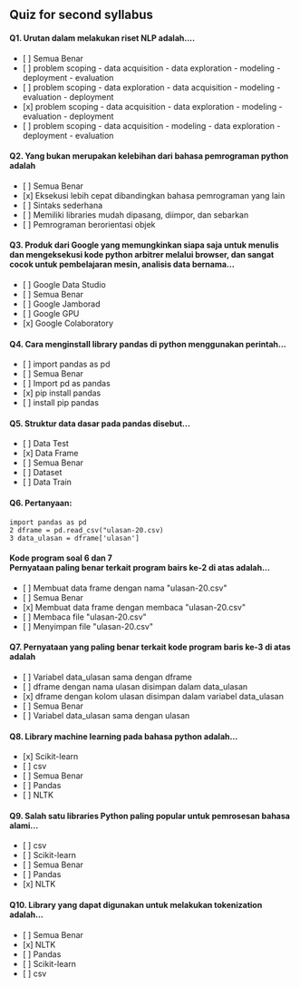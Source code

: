 ## Quiz for second syllabus

#### Q1. Urutan dalam melakukan riset NLP adalah....

- \[ ] Semua Benar
- \[ ] problem scoping - data acquisition - data exploration - modeling - deployment - evaluation
- \[ ] problem scoping - data exploration - data acquisition - modeling - evaluation - deployment
- \[x] problem scoping - data acquisition - data exploration - modeling - evaluation - deployment
- \[ ] problem scoping - data acquisition - modeling - data exploration - deployment - evaluation

#### Q2. Yang bukan merupakan kelebihan dari bahasa pemrograman python adalah

- \[ ] Semua Benar
- \[x] Eksekusi lebih cepat dibandingkan bahasa pemrograman yang lain
- \[ ] Sintaks sederhana
- \[ ] Memiliki libraries mudah dipasang, diimpor, dan sebarkan
- \[ ] Pemrograman berorientasi objek

#### Q3. Produk dari Google yang memungkinkan siapa saja untuk menulis dan mengeksekusi kode python arbitrer melalui browser, dan sangat cocok untuk pembelajaran mesin, analisis data bernama...

- \[ ] Google Data Studio
- \[ ] Semua Benar
- \[ ] Google Jamborad
- \[ ] Google GPU
- \[x] Google Colaboratory

#### Q4. Cara menginstall library pandas di python menggunakan perintah...

- \[ ] import pandas as pd
- \[ ] Semua Benar
- \[ ] Import pd as pandas
- \[x] pip install pandas
- \[ ] install pip pandas

#### Q5. Struktur data dasar pada pandas disebut...

- \[ ] Data Test
- \[x] Data Frame
- \[ ] Semua Benar
- \[ ] Dataset
- \[ ] Data Train

#### Q6. Pertanyaan:
`import pandas as pd` <br>
`2 dframe = pd.read_csv("ulasan-20.csv)` <br>
`3 data_ulasan = dframe['ulasan']`
#### Kode program soal 6 dan 7 <br> Pernyataan paling benar terkait program bairs ke-2 di atas adalah...

- \[ ] Membuat data frame dengan nama "ulasan-20.csv"
- \[ ] Semua Benar
- \[x] Membuat data frame dengan membaca "ulasan-20.csv"
- \[ ] Membaca file "ulasan-20.csv"
- \[ ] Menyimpan file "ulasan-20.csv"

#### Q7. Pernyataan yang paling benar terkait kode program baris ke-3 di atas adalah

- \[ ] Variabel data_ulasan sama dengan dframe
- \[ ] dframe dengan nama ulasan disimpan dalam data_ulasan
- \[x] dframe dengan kolom ulasan disimpan dalam variabel data_ulasan
- \[ ] Semua Benar
- \[ ] Variabel data_ulasan sama dengan ulasan

#### Q8. Library machine learning pada bahasa python adalah...

- \[x] Scikit-learn
- \[ ] csv
- \[ ] Semua Benar
- \[ ] Pandas
- \[ ] NLTK

#### Q9. Salah satu libraries Python paling popular untuk pemrosesan bahasa alami...

- \[ ] csv
- \[ ] Scikit-learn
- \[ ] Semua Benar
- \[ ] Pandas
- \[x] NLTK

#### Q10. Library yang dapat digunakan untuk melakukan tokenization adalah...

- \[ ] Semua Benar
- \[x] NLTK
- \[ ] Pandas
- \[ ] Scikit-learn
- \[ ] csv